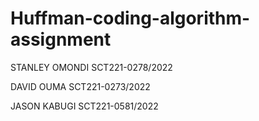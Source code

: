 # Huffman-coding-algorithm-assignment

STANLEY OMONDI SCT221-0278/2022

DAVID OUMA SCT221-0273/2022

JASON KABUGI SCT221-0581/2022
